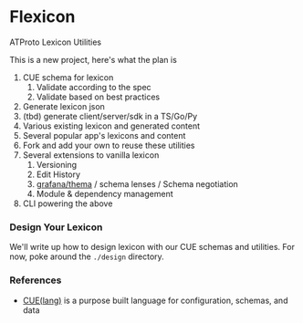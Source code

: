 # Flexicon

ATProto Lexicon Utilities

This is a new project, here's what the plan is

1. CUE schema for lexicon
    1. Validate according to the spec
    1. Validate based on best practices
1. Generate lexicon json
1. (tbd) generate client/server/sdk in a TS/Go/Py
1. Various existing lexicon and generated content
1. Several popular app's lexicons and content
1. Fork and add your own to reuse these utilities
1. Several extensions to vanilla lexicon
    1. Versioning
    1. Edit History
    1. [grafana/thema](https://github.com/grafana/thema) / schema lenses / Schema negotiation
    1. Module & dependency management
1. CLI powering the above


### Design Your Lexicon

We'll write up how to design lexicon with our CUE schemas and utilities.
For now, poke around the `./design` directory.


### References

- [CUE(lang)](https://cuelang.org) is a purpose built language for configuration, schemas, and data